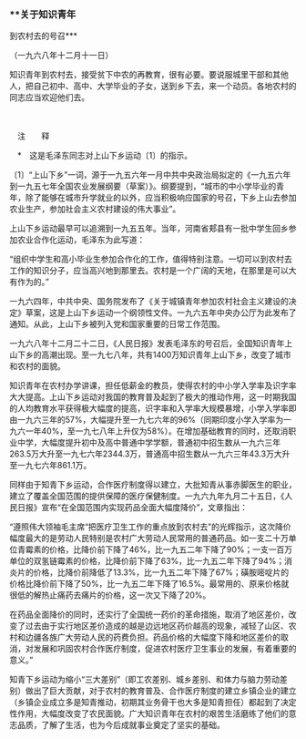 ### **关于知识青年  
到农村去的号召**\*

（一九六八年十二月十一日）

知识青年到农村去，接受贫下中农的再教育，很有必要。要说服城里干部和其他人，把自己初中、高中、大学毕业的子女，送到乡下去，来一个动员。各地农村的同志应当欢迎他们去。

　　

　注　　释　

　\*　这是毛泽东同志对上山下乡运动〔1〕的指示。

〔1〕“上山下乡”一词，源于一九五六年一月中共中央政治局拟定的《一九五六年到一九五七年全国农业发展纲要（草案）》。纲要提到，“城市的中小学毕业的青年，除了能够在城市升学就业的以外，应当积极响应国家的号召，下乡上山去参加农业生产，参加社会主义农村建设的伟大事业”。

上山下乡运动最早可以追溯到一九五五年。当年，河南省郏县有一批中学生回乡参加农业合作化运动，毛泽东为此写道：

“组织中学生和高小毕业生参加合作化的工作，值得特别注意。一切可以到农村去工作的知识分子，应当高兴地到那里去。农村是一个广阔的天地，在那里是可以大有作为的。”

一九六四年，中共中央、国务院发布了《关于城镇青年参加农村社会主义建设的决定》草案，这是上山下乡运动一个纲领性文件。一九六五年中央办公厅为此发布了通知。从此，上山下乡被列入党和国家重要的日常工作范围。

一九六八年十二月二十二日，《人民日报》发表毛泽东的号召后，全国知识青年上山下乡的高潮出现。至一九七八年，共有1400万知识青年上山下乡，改变了城市和农村的面貌。

知识青年在农村办学讲课，担任低薪金的教员，使得农村的中小学入学率及识字率大大提高。上山下乡运动对我国的教育普及起到了极大的推动作用，这一时期我国的人均教育水平获得极大幅度的提高，识字率和入学率大规模暴增，小学入学率即由一九六三年的57%，大幅提升至一九七六年的96%（同期印度小学入学率为一九六一年40%，至一九七八年上升仅为58%）。在增加基础教育的同时，还取消职业中学，大幅度提升初中及高中普通中学学额，普通初中招生数从一九六三年263.5万大升至一九七六年2344.3万，普通高中招生数从一九六三年43.3万大升至一九七六年861.1万。

同样由于知青下乡运动，合作医疗制度得以建立，大批知青从事赤脚医生的职业，建立了覆盖全国范围的提供保障的医疗保健制度。一九六九年九月二十五日，《人民日报》宣布“在全国范围内实现药品全面大幅度降价”，文章指出：

“遵照伟大领袖毛主席“把医疗卫生工作的重点放到农村去”的光辉指示，这次降价幅度最大的是劳动人民特别是农村广大劳动人民常用的普通药品。如一支二十万单位青霉素的价格，比降价前下降了46%，比一九五二年下降了90%；一支一百万单位的双氢链霉素的价格，比降价前下降了63%，比一九五二年下降了94%；消炎片的价格，比降价前降低了13.3%，比一九五二年下降了67%；磺胺嘧啶片的价格比降价前下降了50%，比一九五二年下降了16.5%。最常用的、原来价格就很低的解热止痛药去痛片的价格，这一次又下降了20%。

在药品全面降价的同时，还实行了全国统一药价的革命措施，取消了地区差价，改变了过去由于实行地区差价造成的越是边远地区药价越高的现象，减轻了山区、农村和边疆各族广大劳动人民的药费负担。药品价格的大幅度下降和地区差价的取消，对发展和巩固农村合作医疗制度，促进农村医疗卫生事业的发展，有着重要的意义。”

知青下乡运动为缩小“三大差别”（即工农差别、城乡差别、和体力与脑力劳动差别）做出了巨大贡献，对于农村的教育普及、合作医疗制度的建立乡镇企业的建立（乡镇企业成立多是知青推动，初期其业务骨干也大多是知青担任）都起到了决定性作用，大幅度改变了农民面貌。广大知识青年在农村的艰苦生活磨练了他们的意志品质，了解了生活，也为今后成就事业奠定了坚实的基础。